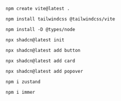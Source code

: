 `npm create vite@latest .`

`npm install tailwindcss @tailwindcss/vite`

`npm install -D @types/node`

`npx shadcn@latest init`

`npx shadcn@latest add button`

`npx shadcn@latest add card`

`npx shadcn@latest add popover`

`npm i zustand`

`npm i immer`
